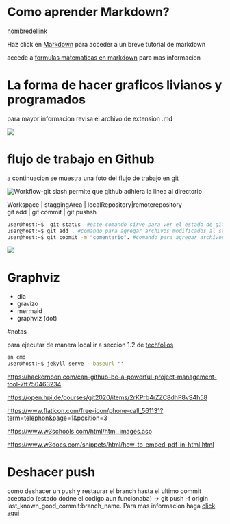 

# Como aprender Markdown?

[nombredellink](https://link)

Haz click en [Markdown](https://docs.github.com/en/github/writing-on-github/basic-writing-and-formatting-syntax) para acceder a un breve tutorial de markdown

accede a [formulas matematicas en markdown](https://csrgxtu.github.io/2015/03/20/Writing-Mathematic-Fomulars-in-Markdown/)
para mas informacion

# La forma de hacer graficos livianos y programados

para mayor informacion revisa el archivo de extension .md

<img src='https://g.gravizo.com/svg?
 digraph G {
    rankdir=LR;
    Computer->Github [ label="push" ];
    Github->Computer [ label="pull" ];    
    } 
'/>

# flujo de trabajo en Github

a continuacion se muestra una foto del flujo de trabajo en git

![Workflow-git](  /images/Workflow_git.png) 
slash permite que github adhiera la linea al directorio


Workspace   |  staggingArea | localRepository|remoterepository \
git add       | git commit     | git pushsh 

``` bash
user@host:~$  git status  #este comando sirve para ver el estado de github
user@host:~$ git add . #comando para agregar archivos modificados al stage area 
user@host:~$ git coomit -m "comentario". #comando para agregar archivos modificados al stage area
```


<img src='https://g.gravizo.com/svg?
 digraph G {
   main -> parse -> execute;
   main -> init;
   main -> cleanup;
   execute -> make_string;
   execute -> printf
   init -> make_string;
   main -> printf;
   execute -> compare;
 }
'/>


# Graphviz 
- dia
- gravizo
- mermaid
- graphviz (dot)

#notas

para ejecutar de manera local ir a seccion 1.2 de [techfolios](https://techfolios.github.io/userguide.html)

```cmd
en cmd
user@host:~$ jekyll serve --baseurl ''
```

https://hackernoon.com/can-github-be-a-powerful-project-management-tool-7ff750463234

https://open.hpi.de/courses/git2020/items/2rKPrb4rZZC8dhP8vS4h58

https://www.flaticon.com/free-icon/phone-call_561131?term=telephon&page=1&position=3

https://www.w3schools.com/html/html_images.asp

https://www.w3docs.com/snippets/html/how-to-embed-pdf-in-html.html

# Deshacer push

como deshacer un push y restaurar el branch hasta el ultimo commit aceptado (estado dodne el codigo aun funcionaba) -> git push -f origin last_known_good_commit:branch_name. Para mas informacion haga [click aqui](https://stackoverflow.com/questions/1270514/undoing-a-git-push)
